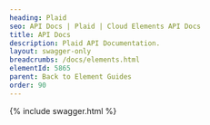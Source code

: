 ```yaml
---
heading: Plaid
seo: API Docs | Plaid | Cloud Elements API Docs
title: API Docs
description: Plaid API Documentation.
layout: swagger-only
breadcrumbs: /docs/elements.html
elementId: 5865
parent: Back to Element Guides
order: 90
---
```


{% include swagger.html %}
